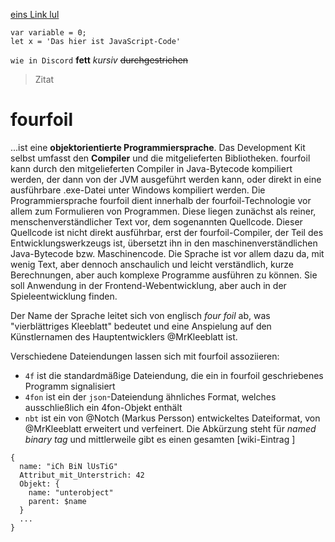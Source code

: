 [eins Link lul](https://google.com)
```JS
var variable = 0;
let x = 'Das hier ist JavaScript-Code'
```
`wie in Discord`
**fett** _kursiv_ ~~durchgestrichen~~
> Zitat



<!------------------------------------------------------------------------------------->

# fourfoil

...ist eine **objektorientierte Programmiersprache**.
Das Development Kit selbst umfasst den **Compiler** und die mitgelieferten Bibliotheken. fourfoil kann durch den mitgelieferten Compiler in Java-Bytecode kompiliert werden, der dann von der JVM ausgeführt werden kann, oder direkt in eine ausführbare .exe-Datei unter Windows kompiliert werden.
Die Programmiersprache fourfoil dient innerhalb der fourfoil-Technologie vor allem zum Formulieren von Programmen. Diese liegen zunächst als reiner, menschenverständlicher Text vor, dem sogenannten Quellcode. Dieser Quellcode ist nicht direkt ausführbar, erst der fourfoil-Compiler, der Teil des Entwicklungswerkzeugs ist, übersetzt ihn in den maschinenverständlichen Java-Bytecode bzw. Maschinencode.
Die Sprache ist vor allem dazu da, mit wenig Text, aber dennoch anschaulich und leicht verständlich, kurze Berechnungen, aber auch komplexe Programme ausführen zu können.
Sie soll Anwendung in der Frontend-Webentwicklung, aber auch in der Spieleentwicklung finden.

Der Name der Sprache leitet sich von englisch *four foil* ab, was "vierblättriges Kleeblatt" bedeutet und eine Anspielung auf den Künstlernamen des Hauptentwicklers @MrKleeblatt ist.

Verschiedene Dateiendungen lassen sich mit fourfoil assoziieren:
- ``4f`` ist die standardmäßige Dateiendung, die ein in fourfoil geschriebenes Programm signalisiert
- ``4fon`` ist ein der ``json``-Dateiendung ähnliches Format, welches ausschließlich ein 4fon-Objekt enthält
- ``nbt`` ist ein von @Notch (Markus Persson) entwickeltes Dateiformat, von @MrKleeblatt erweitert und verfeinert. Die Abkürzung steht für *named binary tag* und mittlerweile gibt es einen gesamten [wiki-Eintrag ]

```
{
  name: "iCh BiN lUsTiG"
  Attribut_mit_Unterstrich: 42
  Objekt: {
    name: "unterobject"
    parent: $name
  }
  ...
}
```
